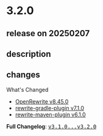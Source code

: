 # 3.2.0

## release on 20250207
## description
## changes
What's Changed

* <a href="https://github.com/openrewrite/rewrite/releases/tag/v8.45.0">OpenRewrite v8.45.0</a>
* <a href="https://github.com/openrewrite/rewrite-gradle-plugin/releases/tag/v7.1.0">rewrite-gradle-plugin v7.1.0</a>
* <a href="https://github.com/openrewrite/rewrite-maven-plugin/releases/tag/v6.1.0">rewrite-maven-plugin v6.1.0</a>

<strong>Full Changelog</strong>: <a class="commit-link" href="https://github.com/openrewrite/rewrite-recipe-bom/compare/v3.1.0...v3.2.0"><tt>v3.1.0...v3.2.0</tt></a>

